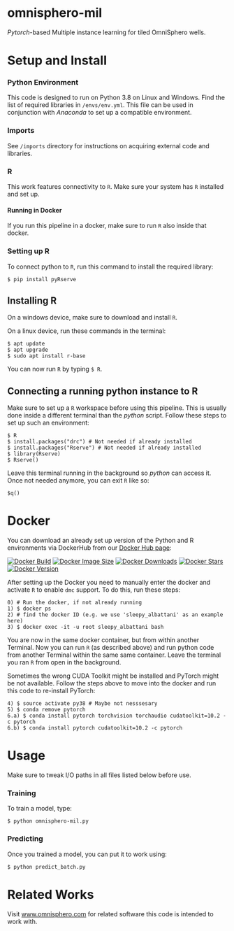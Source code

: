 # omnisphero-mil
*Pytorch*-based Multiple instance learning for tiled OmniSphero wells.

# Setup and Install

### Python Environment

This code is designed to run on Python 3.8 on Linux and Windows.
Find the list of required libraries in `/envs/env.yml`.
This file can be used in conjunction with *Anaconda* to set up a compatible environment.

### Imports

See `/imports` directory for instructions on acquiring external code and libraries.


### R

This work features connectivity to ``R``. 
Make sure your system has ``R`` installed and set up.

#### Running in Docker
If you run this pipeline in a docker, make sure to run ``R`` also inside that docker.


### Setting up R

To connect python to `R`, run this command to install the required library:
````
$ pip install pyRserve
````

## Installing R

On a windows device, make sure to download and install ``R``.

On a linux device, run these commands in the terminal:
````
$ apt update
$ apt upgrade
$ sudo apt install r-base
````
You can now run `R` by typing `$ R`.

## Connecting a running python instance to R

Make sure to set up a ``R`` workspace before using this pipeline.
This is usually done inside a different terminal than the _python_ script.
Follow these steps to set up such an environment:

````
$ R
$ install.packages("drc") # Not needed if already installed
$ install.packages("Rserve") # Not needed if already installed
$ library(Rserve)
$ Rserve()
````

Leave this terminal running in the background so _python_ can access it.
Once not needed anymore, you can exit ``R`` like so:

````
$q()
````

# Docker
You can download an already set up version of the Python and R environments via DockerHub from our [Docker Hub page](https://hub.docker.com/u/bioinfbo):

[![Docker Build](https://img.shields.io/docker/automated/bioinfbo/py38gpu-r?style=flat)](https://hub.docker.com/r/bioinfbo/py38gpu-r)
[![Docker Image Size](https://img.shields.io/docker/image-size/bioinfbo/py38gpu-r?style=flat)](https://hub.docker.com/r/bioinfbo/py38gpu-r)
[![Docker Downloads](https://img.shields.io/docker/pulls/bioinfbo/py38gpu-r?style=flat)](https://hub.docker.com/r/bioinfbo/py38gpu-r)
[![Docker Stars](https://img.shields.io/docker/stars/bioinfbo/py38gpu-r?style=flat)](https://hub.docker.com/r/bioinfbo/py38gpu-r)
[![Docker Version](https://img.shields.io/docker/v/bioinfbo/py38gpu-r?style=flat)](https://hub.docker.com/r/bioinfbo/py38gpu-r)

After setting up the Docker you need to manually enter the docker and activate `R` to enable `dmc` support.
To do this, run these steps:

```
0) # Run the docker, if not already running
1) $ docker ps
2) # find the docker ID (e.g. we use 'sleepy_albattani' as an example here)
3) $ docker exec -it -u root sleepy_albattani bash
```

You are now in the same docker container, but from within another Terminal.
Now you can run `R` (as described above) and run python code from another Terminal within the same same container.
Leave the terminal you ran `R` from open in the background.

Sometimes the wrong CUDA Toolkit might be installed and PyTorch might be not available.
Follow the steps above to move into the docker and run this code to re-install PyTorch:

```
4) $ source activate py38 # Maybe not nesssesary
5) $ conda remove pytorch
6.a) $ conda install pytorch torchvision torchaudio cudatoolkit=10.2 -c pytorch
6.b) $ conda install pytorch cudatoolkit=10.2 -c pytorch
```

# Usage
Make sure to tweak I/O paths in all files listed below before use.


### Training
To train a model, type:
```
$ python omnisphero-mil.py
```

### Predicting
Once you trained a model, you can put it to work using:
```
$ python predict_batch.py
```

# Related Works

Visit www.omnisphero.com for related software this code is intended to work with.
